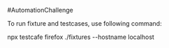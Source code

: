 #AutomationChallenge

To run fixture and testcases, use following command:

npx testcafe firefox ./fixtures --hostname localhost
